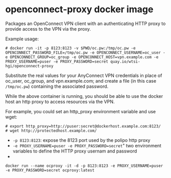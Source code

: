 openconnect-proxy docker image
==============================

Packages an OpenConnect VPN client with an authenticating HTTP proxy to provide 
access to the VPN via the proxy. 

Example usage:
```
# docker run -it -p 8123:8123 -v $PWD/oc.pw:/tmp/oc.pw -e OPENCONNECT_PASSWORD_FILE=/tmp/oc.pw -e OPENCONNECT_USERNAME=oc_user -e OPENCONNECT_GROUP=oc_group -e OPENCONNECT_HOST=vpn.example.com -e PROXY_USERNAME=puser -e PROXY_PASSWORD=secret quay.io/wtsi-hgi/openconnect-proxy
```

Substitute the real values for your AnyConnect VPN credentials in place of oc_user, oc_group, and vpn.example.com; and create a file (in this case `/tmp/oc.pw`) containing the associated password.

While the above container is running, you should be able to use the docker host an http proxy to access resources via the VPN. 

For example, you could set an http_proxy environment variable and use wget:
```
# export http_proxy=http://puser:secret@dockerhost.example.com:8123/
# wget http://protectedhost.example.com/
```

- `-p 8123:8123`: expose the 8123 port used by the polipo http proxy
- `-e PROXY_USERNAME=puser -e PROXY_PASSWORD=secret`" two environment variables to define the HTTP proxy usernam and password
- 

```shell
docker run --name ocproxy -it -d -p 8123:8123 -e PROXY_USERNAME=puser -e PROXY_PASSWORD=secret ocproxy:latest
```